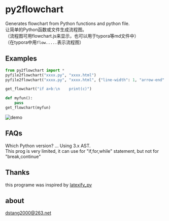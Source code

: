 # py2flowchart

Generates flowchart from Python functions and python file.  
让简单的Python函数或文件生成流程图。  
（流程图可用flowchart.js来显示，也可以用于typora等md文件中）  
（在typora中用```flow.....```表示流程图）  

## Examples
```python
from py2flowchart import * 
pyfile2flowchart("xxxx.py", "xxxx.html")
pyfile2flowchart("xxxx.py", "xxxx.html", {"line-width": 1, "arrow-end": "open"})

get_flowchart("if a>b:\n    print(c)")

def myfun():
    pass
get_flowchart(myfun) 
```
![demo](tests/test1.png)

## FAQs
Which Python version? ... Using 3.x AST.  
This prog is very limited, it can use for "if,for,while" statement, but not for "break,continue"


## Thanks
this programe was inspired by [latexify_py](https://github.com/google/latexify_py)

## about
dstang2000@263.net
